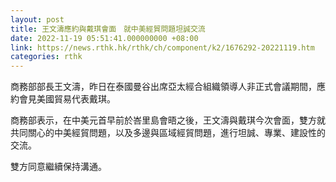 ```yaml
---
layout: post
title: 王文濤應約與戴琪會面　就中美經貿問題坦誠交流
date: 2022-11-19 05:51:41.000000000 +08:00
link: https://news.rthk.hk/rthk/ch/component/k2/1676292-20221119.htm
categories: rthk
---
```


商務部部長王文濤，昨日在泰國曼谷出席亞太經合組織領導人非正式會議期間，應約會見美國貿易代表戴琪。

商務部表示，在中美元首早前於峇里島會晤之後，王文濤與戴琪今次會面，雙方就共同關心的中美經貿問題，以及多邊與區域經貿問題，進行坦誠、專業、建設性的交流。

雙方同意繼續保持溝通。
